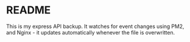 # README

This is my express API backup. It watches for event changes using PM2, and Nginx - it updates automatically whenever the file is overwritten. 
